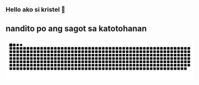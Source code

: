 ### Hello ako si kristel 👋
## nandito po ang sagot sa katotohanan
<!--
**kristelkristelrsyoeykrite/kristelkristelrsyoeykrite** is a ✨ _special_ ✨ repository because its `README.md` (this file) appears on your GitHub profile.

Here are some ideas to get you started:

- 🔭 I’m currently working on ...
- 🌱 I’m currently learning ...
- 👯 I’m looking to collaborate on ...
- 🤔 I’m looking for help with ...
- 💬 Ask me about ...
- 📫 How to reach me: ...
- 😄 Pronouns: ...
- ⚡ Fun fact: ...
-->
![Snake animation](https://github.com/kristelkristelrsyoeykrite/kristelkristelrsyoeykrite/blob/output/github-contribution-grid-snake.svg)
